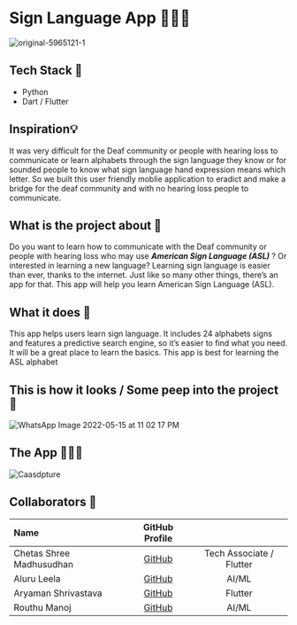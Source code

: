 # Sign Language App 👐👋🤘

![original-5965121-1](https://user-images.githubusercontent.com/75165587/168610240-e7cdd703-1769-4209-a2bf-47bba71382be.jpg)


## Tech Stack 🔨
  - Python
  - Dart / Flutter  

## Inspiration💡
It was very difficult for the Deaf community or people with hearing loss to communicate or learn alphabets through the sign language they know or for sounded people to know what sign language hand expression means which letter. So we built this user friendly moblie application to eradict and make a bridge for the deaf community and with no hearing loss people to communicate.


## What is the project about 🔧
Do you want to learn how to communicate with the Deaf community or people with hearing loss who may use ***American Sign Language (ASL)*** ? Or interested in learning a new language? Learning sign language is easier than ever, thanks to the internet. Just like so many other things, there’s an app for that. This app will help you learn American Sign Language (ASL).


## What it does 🧭
This app helps users learn sign language. It includes 24 alphabets signs and features a predictive search engine, so it’s easier to find what you need. It will be a great place to learn the basics. This app is best for learning the ASL alphabet 

## This is how it looks / Some peep into the project 💫
![WhatsApp Image 2022-05-15 at 11 02 17 PM](https://user-images.githubusercontent.com/75165587/168606552-c68029ce-a74d-4e09-91a6-cb8a6a9d9513.jpeg)

<!-- App icon 👁️
<img src="https://user-images.githubusercontent.com/75165587/149612182-8a76fbef-dfa5-46a5-b8e8-1e3f189997a3.jpeg" width="100"> -->

## The App 🤜🔥🤛
![Caasdpture](https://user-images.githubusercontent.com/75165587/168606683-f4791c54-0610-491b-b444-934ef813a7dc.PNG)


## Collaborators 🤖

| Name      | GitHub Profile     |   |
| :------------- | :----------: | :----------: |
|  Chetas Shree Madhusudhan   | [GitHub](https://github.com/ChetasShree) |  Tech Associate / Flutter |
|  Aluru Leela   | [GitHub](https://github.com/LEELARANIALURU) |  AI/ML |
|  Aryaman Shrivastava   | [GitHub](https://github.com/aryamanshrivastava) | Flutter |
|  Routhu Manoj   | [GitHub](https://github.com/Manoj-Routhu) |  AI/ML |

